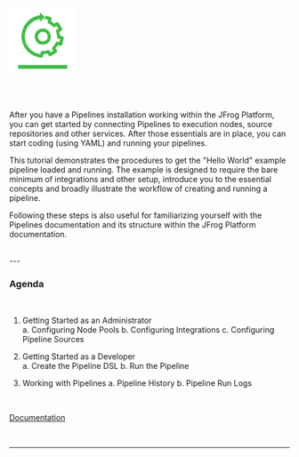 [<img src="../images/JFrog_Pipelines_Green.png" alt="JFrog" style="width:120px;background-color:transparent;border:none;" />](https://www.jfrog.com/confluence/display/JFROG/Configuring+Pipelines)

<br/>

<br/>

After you have a Pipelines installation working within the JFrog Platform, you can get started by connecting Pipelines to execution nodes, source repositories and other services. After those essentials are in place, you can start coding (using YAML) and running your pipelines.

This tutorial demonstrates the procedures to get the "Hello World" example pipeline loaded and running. The example is designed to require the bare minimum of integrations and other setup, introduce you to the essential concepts and broadly illustrate the workflow of creating and running a pipeline.

Following these steps is also useful for familiarizing yourself with the Pipelines documentation and its structure within the JFrog Platform documentation.

<br/>
---

### Agenda

<br/>

1. Getting Started as an Administrator  
   a. Configuring Node Pools
   b. Configuring Integrations
   c. Configuring Pipeline Sources

2. Getting Started as a Developer  
   a. Create the Pipeline DSL
   b. Run the Pipeline

3. Working with Pipelines
   a. Pipeline History
   b. Pipeline Run Logs

<br/>

[Documentation](https://www.jfrog.com/confluence/display/JFROG/Pipelines+Step-By-Step)

<br/>

---

